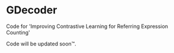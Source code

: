 # GDecoder

Code for 'Improving Contrastive Learning for Referring Expression Counting'

Code will be updated soon™.